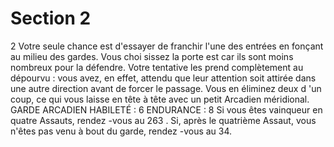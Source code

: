 # Section 2

2
Votre seule chance est d'essayer de franchir l'une des entrées en
fonçant au milieu des gardes. Vous choi sissez la porte est car ils
sont moins nombreux pour la défendre. Votre tentative les prend
complètement au dépourvu : vous avez, en effet, attendu que leur
attention soit attirée dans une autre direction avant de forcer le
passage. Vous en éliminez deux d 'un coup, ce qui vous laisse en
tête à tête avec un petit Arcadien méridional.
GARDE  ARCADIEN  HABILETÉ : 6 ENDURANCE : 8
Si vous êtes vainqueur en quatre Assauts, rendez -vous au 263 .
Si, après le quatrième Assaut, vous n'êtes pas venu à bout du
garde, rendez -vous au 34.